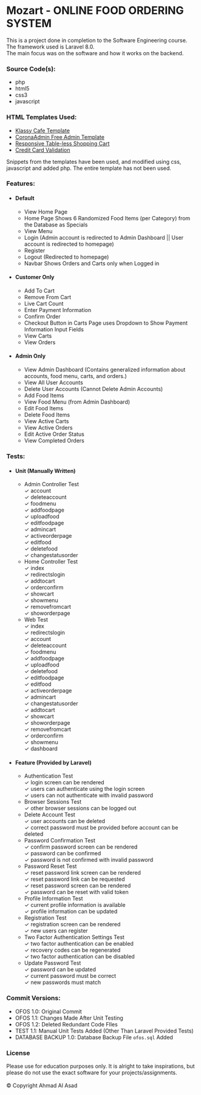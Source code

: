 # Mozart - ONLINE FOOD ORDERING SYSTEM

This is a project done in completion to the Software Engineering course. <br> The framework used is Laravel 8.0. <br> The main focus was on the software and how it works on the backend.

### Source Code(s):

- php
- html5
- css3
- javascript

### HTML Templates Used:

- [Klassy Cafe Template](https://templatemo.com/tm-558-klassy-cafe/)
- [CoronaAdmin Free Admin Template](https://github.com/BootstrapDash/corona-free-dark-bootstrap-admin-template)
- [Responsive Table-less Shopping Cart](https://codepen.io/alex_rodrigues/pen/ABGdg)
- [Credit Card Validation](https://codepen.io/hswd/full/JYvgBW)

Snippets from the templates have been used, and modified using css, javascript and added php. The entire template has not been used.

### Features:

- #### Default
    - View Home Page
    - Home Page Shows 6 Randomized Food Items (per Category) from the Database as Specials
    - View Menu
    - Login (Admin account is redirected to Admin Dashboard || User account is redirected to homepage)
    - Register
    - Logout (Redirected to homepage)
    - Navbar Shows Orders and Carts only when Logged in
- #### Customer Only
    - Add To Cart
    - Remove From Cart
    - Live Cart Count
    - Enter Payment Information
    - Confirm Order
    - Checkout Button in Carts Page uses Dropdown to Show Payment Information Input Fields
    - View Carts
    - View Orders
- #### Admin Only
    - View Admin Dashboard (Contains generalized information about accounts, food menu, carts, and orders.)
    - View All User Accounts
    - Delete User Accounts (Cannot Delete Admin Accounts)
    - Add Food Items
    - View Food Menu (from Admin Dashboard)
    - Edit Food Items
    - Delete Food Items
    - View Active Carts
    - View Active Orders
    - Edit Active Order Status
    - View Completed Orders

### Tests:

- #### Unit (Manually Written)
    - Admin Controller Test
      <br>✓ account
      <br>✓ deleteaccount
      <br>✓ foodmenu
      <br>✓ addfoodpage
      <br>✓ uploadfood
      <br>✓ editfoodpage
      <br>✓ admincart
      <br>✓ activeorderpage
      <br>✓ editfood
      <br>✓ deletefood
      <br>✓ changestatusorder
    - Home Controller Test
      <br>✓ index
      <br>✓ redirectslogin
      <br>✓ addtocart
      <br>✓ orderconfirm
      <br>✓ showcart
      <br>✓ showmenu
      <br>✓ removefromcart
      <br>✓ showorderpage
    - Web Test
      <br>✓ index
      <br>✓ redirectslogin
      <br>✓ account
      <br>✓ deleteaccount
      <br>✓ foodmenu
      <br>✓ addfoodpage
      <br>✓ uploadfood
      <br>✓ deletefood
      <br>✓ editfoodpage
      <br>✓ editfood
      <br>✓ activeorderpage
      <br>✓ admincart
      <br>✓ changestatusorder
      <br>✓ addtocart
      <br>✓ showcart
      <br>✓ showorderpage
      <br>✓ removefromcart
      <br>✓ orderconfirm
      <br>✓ showmenu
      <br>✓ dashboard
- #### Feature (Provided by Laravel)
    - Authentication Test
      <br>✓ login screen can be rendered
      <br>✓ users can authenticate using the login screen
      <br>✓ users can not authenticate with invalid password
    - Browser Sessions Test
      <br>✓ other browser sessions can be logged out
    - Delete Account Test
      <br>✓ user accounts can be deleted
      <br>✓ correct password must be provided before account can be deleted
    - Password Confirmation Test
      <br>✓ confirm password screen can be rendered
      <br>✓ password can be confirmed
      <br>✓ password is not confirmed with invalid password
    - Password Reset Test
      <br>✓ reset password link screen can be rendered
      <br>✓ reset password link can be requested
      <br>✓ reset password screen can be rendered
      <br>✓ password can be reset with valid token
    - Profile Information Test
      <br>✓ current profile information is available
      <br>✓ profile information can be updated
    - Registration Test
      <br>✓ registration screen can be rendered
      <br>✓ new users can register
    - Two Factor Authentication Settings Test
      <br>✓ two factor authentication can be enabled
      <br>✓ recovery codes can be regenerated
      <br>✓ two factor authentication can be disabled
    - Update Password Test
      <br>✓ password can be updated
      <br>✓ current password must be correct
      <br>✓ new passwords must match

### Commit Versions:
 - OFOS 1.0: Original Commit
 - OFOS 1.1: Changes Made After Unit Testing
 - OFOS 1.2: Deleted Redundant Code FIles
 - TEST 1.1: Manual Unit Tests Added (Other Than Laravel Provided Tests)
 - DATABASE BACKUP 1.0: Database Backup File `ofos.sql` Added

### License

Please use for education purposes only. It is alright to take inspirations, but please do not use the exact software for your projects/assignments. <br> <br> © Copyright Ahmad Al Asad
